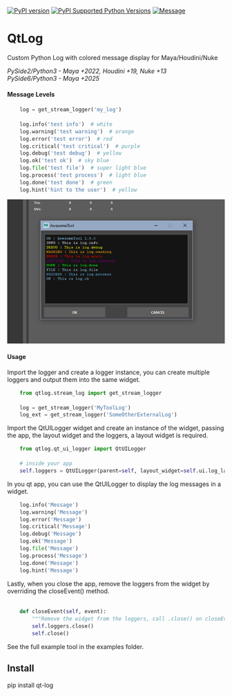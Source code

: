 [![PyPI version](https://badge.fury.io/py/qt-log.svg?style=flat-square&logo=appveyor)](https://badge.fury.io/py/qt-log)
[![PyPI Supported Python Versions](https://img.shields.io/pypi/pyversions/qt-log.svg?style=flat-square&logo=appveyor)](https://pypi.python.org/pypi/qt-log/)
[![Message](https://img.shields.io/badge/qtlog-python-blue?style=flat-square&logo=appveyor)](https://github.com/MaxRocamora/QtLog)

# QtLog
Custom Python Log with colored message display for Maya/Houdini/Nuke

*PySide2/Python3 - Maya +2022, Houdini +19, Nuke +13*   
*PySide6/Python3 - Maya +2025*

#### Message Levels

```python
    log = get_stream_logger('my_log')

    log.info('test info')  # white
    log.warning('test warning')  # orange
    log.error('test error')  # red
    log.critical('test critical')  # purple
    log.debug('test debug')  # yellow
    log.ok('test ok')  # sky blue
    log.file('test file')  # super light blue
    log.process('test process')  # light blue
    log.done('test done')  # green
    log.hint('hint to the user')  # yellow
```

![Example APP ScreenShot](https://github.com/MaxRocamora/QtLog/blob/main/images/example_tool.png?raw=true)

#### Usage

Import the logger and create a logger instance, you can create multiple loggers and output them into the same widget.

```python
    from qtlog.stream_log import get_stream_logger

    log = get_stream_logger('MyToolLog')
    log_ext = get_stream_logger('SomeOtherExternalLog')
```

Import the QtUILogger widget and create an instance of the widget, passing the app, the layout widget and the loggers, a layout widget is required.

```python
    from qtlog.qt_ui_logger import QtUILogger

    # inside your app
    self.loggers = QtUILogger(parent=self, layout_widget=self.ui.log_layout, loggers=[log, log_ext])
```

In you qt app, you can use the QtUILogger to display the log messages in a widget.

```python
    log.info('Message')
    log.warning('Message')
    log.error('Message')
    log.critical('Message')
    log.debug('Message')
    log.ok('Message')
    log.file('Message')
    log.process('Message')
    log.done('Message')
    log.hint('Message')
```

Lastly, when you close the app, remove the loggers from the widget by overriding the closeEvent() method.


```python

    def closeEvent(self, event):
        """Remove the widget from the loggers, call .close() on closeEvent()."""
        self.loggers.close()
        self.close()

```

See the full example tool in the examples folder.

## Install
pip install qt-log
